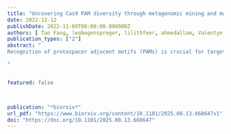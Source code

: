 ```yaml
---
title: "Uncovering Cas9 PAM diversity through metagenomic mining and machine learning"
date: 2022-12-12
publishDate: 2022-11-09T00:00:00.000000Z
authors: [ Tao Fang, leabogenspreger, lilithfeer, ahmedallam, Valentyn Bezshapkin, zsoltbalazs, Christian von Mering, Shinichi Sunagawa, michaelkrauthammer, Gerald Schwank]
publication_types: ["2"]
abstract: "
Recognition of protospacer adjacent motifs (PAMs) is crucial for target site recognition by CRISPR–Cas systems. In genome editing applications, the requirement for specific PAM sequences at the target locus imposes substantial constraints, driving efforts to search for novel Cas9 orthologs with extended or alternative PAM compatibilities. Here, we present CRISPR-PAMdb, a comprehensive and publicly accessible database compiling Cas9 protein sequences from 3.8 million bacterial and archaeal genomes and PAM profiles from 7.4 million phage and plasmid sequences. Through spacer–protospacer alignment, we inferred consensus PAM preferences for 8,003 unique Cas9 clusters. To extend PAM discovery beyond traditional alignment-based approaches, we developed CICERO, a machine learning model predicting PAM preferences directly from Cas9 protein sequences. Built on the ESM2 protein language model and trained on the CRISPR–PAMdb database, CICERO achieved an average accuracy of 0.68 on test data and 0.75 on experimentally validated Cas9 orthologs. For Cas9 clusters where alignment-based predictions were infeasible, CICERO generated PAM profiles for an additional 50,308 Cas9 proteins, including 17,453 high-confidence predictions with accuracies above 0.86. CRISPR–PAMdb, alongside CICERO models, enables large-scale exploration of PAM diversity across Cas9 proteins, accelerating design of next-generation CRISPR-Cas9 tools for precise genome engineering.

"  


featured: false



publication: "*biorxiv*"
url_pdf: "https://www.biorxiv.org/content/10.1101/2025.08.13.668647v1"
doi: "https://doi.org/10.1101/2025.08.13.668647"
---
```


